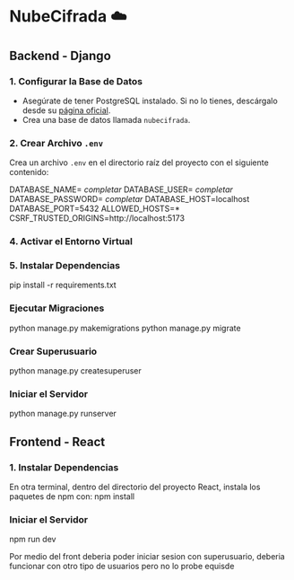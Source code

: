 # NubeCifrada ☁️

## Backend - Django

### 1. Configurar la Base de Datos
- Asegúrate de tener PostgreSQL instalado. Si no lo tienes, descárgalo desde su [página oficial](https://www.postgresql.org/download/).
- Crea una base de datos llamada `nubecifrada`.

### 2. Crear Archivo `.env`
Crea un archivo `.env` en el directorio raíz del proyecto con el siguiente contenido:


DATABASE_NAME= *completar*
DATABASE_USER= *completar*
DATABASE_PASSWORD= *completar*
DATABASE_HOST=localhost
DATABASE_PORT=5432
ALLOWED_HOSTS=*
CSRF_TRUSTED_ORIGINS=http://localhost:5173

### 4. Activar el Entorno Virtual

### 5.  Instalar Dependencias

pip install -r requirements.txt

### Ejecutar Migraciones
python manage.py makemigrations
python manage.py migrate


### Crear Superusuario
python manage.py createsuperuser


###  Iniciar el Servidor
python manage.py runserver


## Frontend - React

### 1. Instalar Dependencias
En otra terminal, dentro del directorio del proyecto React, instala los paquetes de npm con:
npm install


###  Iniciar el Servidor

npm run dev


Por medio del front deberia poder iniciar sesion con superusuario, deberia funcionar con otro tipo de usuarios pero no lo probe equisde
